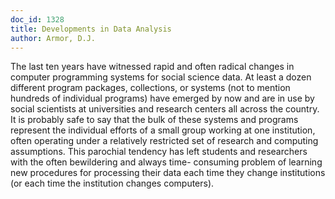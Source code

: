 ```yaml
---
doc_id: 1328
title: Developments in Data Analysis
author: Armor, D.J.
---
```


The last ten years have witnessed rapid and often radical changes in
computer programming systems for social science data.  At least a dozen
different program packages, collections, or systems (not to mention
hundreds of individual programs) have emerged by now and are in use by
social scientists at universities and research centers all across the
country.  It is probably safe to say that the bulk of these systems
and programs represent the individual efforts of a small group working
at one institution, often operating under a relatively restricted set
of research and computing assumptions.  This parochial tendency has left
students and researchers with the often bewildering and always time-
consuming problem of learning new procedures for processing their data
each time they change institutions (or each time the institution changes
computers).